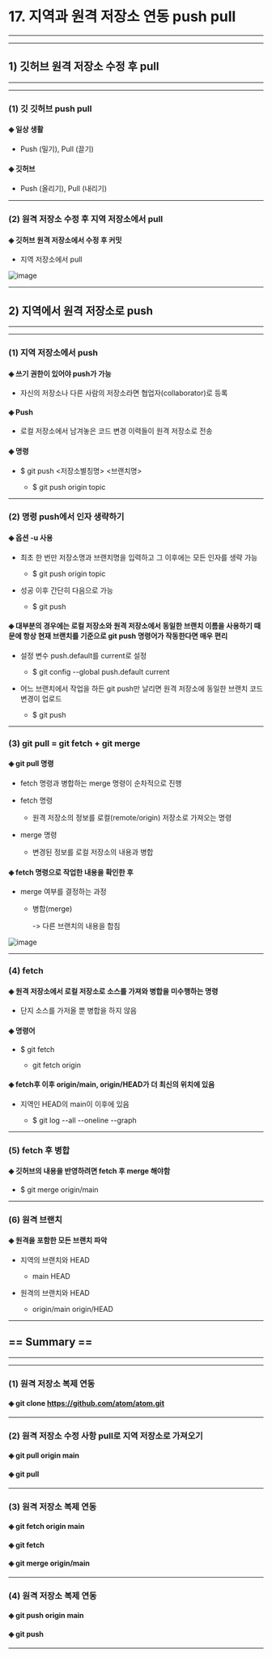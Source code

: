 # 17. 지역과 원격 저장소 연동 push pull
* * *
- - -
## 1) 깃허브 원격 저장소 수정 후 pull
* * *
- - -
### (1) 깃 깃허브 push pull
#### ◈ 일상 생활
   - Push (밀기), Pull (끌기)

#### ◈ 깃허브
   - Push (올리기), Pull (내리기)
* * *
### (2) 원격 저장소 수정 후 지역 저장소에서 pull
#### ◈ 깃허브 원격 저장소에서 수정 후 커밋
   - 지역 저장소에서 pull

![image](https://github.com/JD12321/1-2-STD/assets/127118453/4e5bb6f9-a712-44a0-a44b-7e36cf19b030)
* * *
## 2) 지역에서 원격 저장소로 push
* * *
- - -
### (1) 지역 저장소에서 push
#### ◈ 쓰기 권한이 있어야 push가 가능
   - 자신의 저장소나 다른 사람의 저장소라면 협업자(collaborator)로 등록

#### ◈ Push
   - 로컬 저장소에서 남겨놓은 코드 변경 이력들이 원격 저장소로 전송

#### ◈ 명령
   - $ git push <저장소별칭명> <브랜치명>
      
      - $ git push origin topic
* * *
### (2) 명령 push에서 인자 생략하기

#### ◈ 옵션 -u 사용
   - 최초 한 번만 저장소명과 브랜치명을 입력하고 그 이후에는 모든 인자를 생략 가능
      - $ git push origin topic
    
   - 성공 이후 간단히 다음으로 가능
      - $ git push

#### ◈ 대부분의 경우에는 로컬 저장소와 원격 저장소에서 동일한 브랜치 이름을 사용하기 때문에 항상 현재 브랜치를 기준으로 git push 명령어가 작동한다면 매우 편리
   - 설정 변수 push.default를 current로 설정
      - $ git config --global push.default current

   - 어느 브랜치에서 작업을 하든 git push만 날리면 원격 저장소에 동일한 브랜치 코드 변경이 업로드
      - $ git push
* * *
### (3) git pull = git fetch + git merge

#### ◈ git pull 명령
   - fetch 명령과 병합하는 merge 명령이 순차적으로 진행

   - fetch 명령
      - 원격 저장소의 정보를 로컬(remote/origin) 저장소로 가져오는 명령

   - merge 명령
      - 변경된 정보를 로컬 저장소의 내용과 병합

#### ◈ fetch 명령으로 작업한 내용을 확인한 후
   - merge 여부를 결정하는 과정
      - 병합(merge)

        -> 다른 브랜치의 내용을 합침

![image](https://github.com/JD12321/1-2-STD/assets/127118453/dd398416-e25b-4fec-a973-15aa8d9680b0)
* * *
### (4) fetch

#### ◈ 원격 저장소에서 로컬 저장소로 소스를 가져와 병합을 미수행하는 명령
   - 단지 소스를 가저올 뿐 병합을 하지 않음

#### ◈ 명령어
   - $ git fetch <remote>
   
      - git fetch origin

#### ◈ fetch후 이후 origin/main, origin/HEAD가 더 최신의 위치에 있음
   - 지역인 HEAD의 main이 이후에 있음

      - $ git log --all --oneline --graph
* * *
### (5) fetch 후 병합

#### ◈ 깃허브의 내용을 반영하려면 fetch 후 merge 해야함
   
   - $ git merge origin/main
* * *
### (6) 원격 브랜치

#### ◈ 원격을 포함한 모든 브랜치 파악
   - 지역의 브랜치와 HEAD
      - main HEAD
    
   - 원격의 브랜치와 HEAD
      - origin/main origin/HEAD
* * *
## == Summary ==
* * *
- - -
### (1) 원격 저장소 복제 연동
#### ◈ git clone https://github.com/atom/atom.git
* * *
### (2) 원격 저장소 수정 사항 pull로 지역 저장소로 가져오기
#### ◈ git pull origin main
#### ◈ git pull
* * *
### (3) 원격 저장소 복제 연동
#### ◈ git fetch origin main
#### ◈ git fetch
#### ◈ git merge origin/main
* * *
### (4) 원격 저장소 복제 연동
#### ◈ git push origin main
#### ◈ git push
* * *
